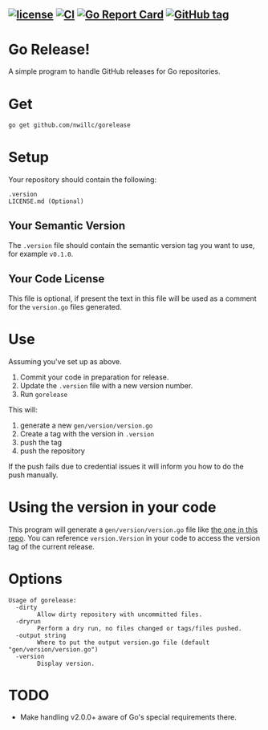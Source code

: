 [![license](https://img.shields.io/github/license/nwillc/gorelease.svg)](https://tldrlegal.com/license/-isc-license)
[![CI](https://github.com/nwillc/gorelease/workflows/CI/badge.svg)](https://github.com/nwillc/gorelease/actions?query=workflow%3CI)
[![Go Report Card](https://goreportcard.com/badge/github.com/nwillc/gorelease)](https://goreportcard.com/report/github.com/nwillc/gorelease)
[![GitHub tag](https://img.shields.io/github/tag/nwillc/gorelease.svg)](https://github.com/nwillc/gorelease/releases/latest)
------
# Go Release!

A simple program to handle GitHub releases for Go repositories.  

# Get

```bash
go get github.com/nwillc/gorelease
```

# Setup

Your repository should contain the following:

```text
.version
LICENSE.md (Optional)
```

## Your Semantic Version

The `.version` file should contain the semantic version tag you want to use, for example `v0.1.0`.

## Your Code License

This file is optional, if present the text in this file will be used as a comment for the `version.go` files generated.

# Use

Assuming you've set up as above.

1. Commit your code in preparation for release.
1. Update the `.version` file with a new version number.
1. Run `gorelease`

This will:
 
1. generate a new `gen/version/version.go`
1. Create a tag with the version in `.version`
1. push the tag 
1. push the repository

If the push fails due to credential issues it will inform you how to do the push manually. 

# Using the version in your code

This program will generate a `gen/version/version.go` file like [the one in this repo](./gen/version/version.go).
You can reference `version.Version` in your code to access the version tag of the current release.

# Options

```text
Usage of gorelease:
  -dirty
    	Allow dirty repository with uncommitted files.
  -dryrun
    	Perform a dry run, no files changed or tags/files pushed.
  -output string
    	Where to put the output version.go file (default "gen/version/version.go")
  -version
    	Display version.
```

# TODO

 - Make handling v2.0.0+ aware of Go's special requirements there.